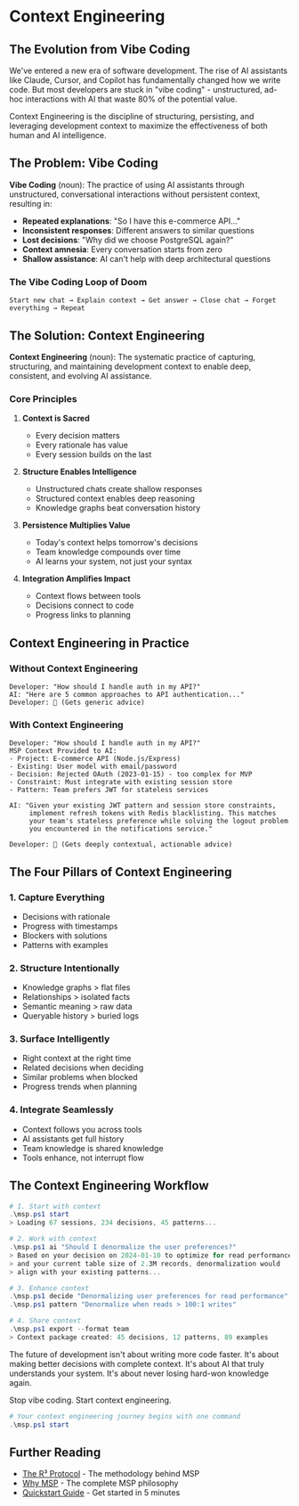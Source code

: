 # Context Engineering

## The Evolution from Vibe Coding

We've entered a new era of software development. The rise of AI assistants like Claude, Cursor, and Copilot has fundamentally changed how we write code. But most developers are stuck in "vibe coding" - unstructured, ad-hoc interactions with AI that waste 80% of the potential value.

Context Engineering is the discipline of structuring, persisting, and leveraging development context to maximize the effectiveness of both human and AI intelligence.

## The Problem: Vibe Coding

**Vibe Coding** (noun): The practice of using AI assistants through unstructured, conversational interactions without persistent context, resulting in:

- **Repeated explanations**: "So I have this e-commerce API..."
- **Inconsistent responses**: Different answers to similar questions
- **Lost decisions**: "Why did we choose PostgreSQL again?"
- **Context amnesia**: Every conversation starts from zero
- **Shallow assistance**: AI can't help with deep architectural questions

### The Vibe Coding Loop of Doom

```
Start new chat → Explain context → Get answer → Close chat → Forget everything → Repeat
```

## The Solution: Context Engineering

**Context Engineering** (noun): The systematic practice of capturing, structuring, and maintaining development context to enable deep, consistent, and evolving AI assistance.

### Core Principles

1. **Context is Sacred**
   - Every decision matters
   - Every rationale has value
   - Every session builds on the last

2. **Structure Enables Intelligence**
   - Unstructured chats create shallow responses
   - Structured context enables deep reasoning
   - Knowledge graphs beat conversation history

3. **Persistence Multiplies Value**
   - Today's context helps tomorrow's decisions
   - Team knowledge compounds over time
   - AI learns your system, not just your syntax

4. **Integration Amplifies Impact**
   - Context flows between tools
   - Decisions connect to code
   - Progress links to planning

## Context Engineering in Practice

### Without Context Engineering
```
Developer: "How should I handle auth in my API?"
AI: "Here are 5 common approaches to API authentication..."
Developer: 😤 (Gets generic advice)
```

### With Context Engineering
```
Developer: "How should I handle auth in my API?"
MSP Context Provided to AI:
- Project: E-commerce API (Node.js/Express)
- Existing: User model with email/password
- Decision: Rejected OAuth (2023-01-15) - too complex for MVP
- Constraint: Must integrate with existing session store
- Pattern: Team prefers JWT for stateless services

AI: "Given your existing JWT pattern and session store constraints, 
     implement refresh tokens with Redis blacklisting. This matches 
     your team's stateless preference while solving the logout problem 
     you encountered in the notifications service."

Developer: 🤯 (Gets deeply contextual, actionable advice)
```

## The Four Pillars of Context Engineering

### 1. Capture Everything
- Decisions with rationale
- Progress with timestamps
- Blockers with solutions
- Patterns with examples

### 2. Structure Intentionally
- Knowledge graphs > flat files
- Relationships > isolated facts
- Semantic meaning > raw data
- Queryable history > buried logs

### 3. Surface Intelligently
- Right context at the right time
- Related decisions when deciding
- Similar problems when blocked
- Progress trends when planning

### 4. Integrate Seamlessly
- Context follows you across tools
- AI assistants get full history
- Team knowledge is shared knowledge
- Tools enhance, not interrupt flow


## The Context Engineering Workflow

```powershell
# 1. Start with context
.\msp.ps1 start
> Loading 67 sessions, 234 decisions, 45 patterns...

# 2. Work with context
.\msp.ps1 ai "Should I denormalize the user preferences?"
> Based on your decision on 2024-01-10 to optimize for read performance
> and your current table size of 2.3M records, denormalization would
> align with your existing patterns...

# 3. Enhance context
.\msp.ps1 decide "Denormalizing user preferences for read performance"
.\msp.ps1 pattern "Denormalize when reads > 100:1 writes"

# 4. Share context
.\msp.ps1 export --format team
> Context package created: 45 decisions, 12 patterns, 89 examples
```

The future of development isn't about writing more code faster. It's about making better decisions with complete context. It's about AI that truly understands your system. It's about never losing hard-won knowledge again.

Stop vibe coding. Start context engineering.

```powershell
# Your context engineering journey begins with one command
.\msp.ps1 start
```

## Further Reading

- [The R³ Protocol](./r3-protocol.md) - The methodology behind MSP
- [Why MSP](./why-msp.md) - The complete MSP philosophy
- [Quickstart Guide](../guides/quickstart.md) - Get started in 5 minutes
